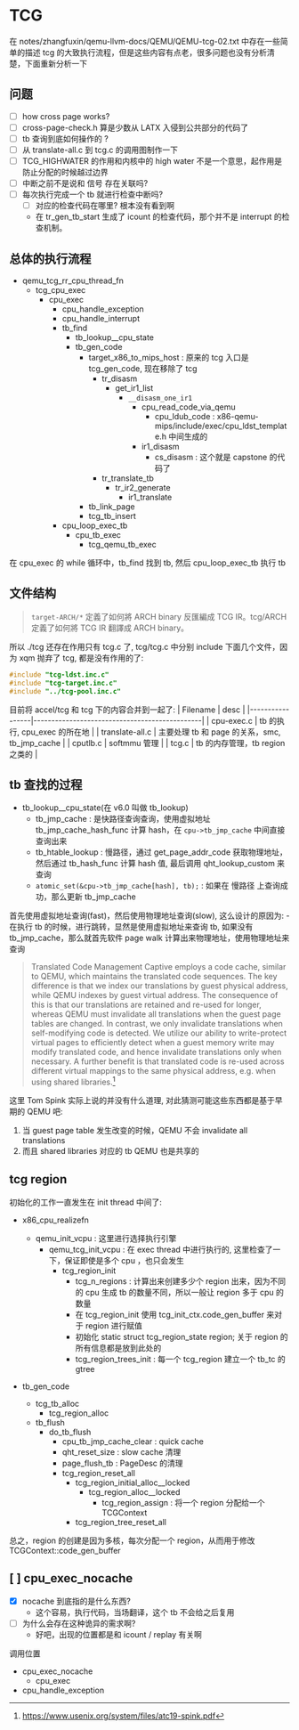 # TCG
在 notes/zhangfuxin/qemu-llvm-docs/QEMU/QEMU-tcg-02.txt 中存在一些简单的描述 tcg 
的大致执行流程，但是这些内容有点老，很多问题也没有分析清楚，下面重新分析一下

## 问题
- [ ] how cross page works?
- [ ] cross-page-check.h 算是少数从 LATX 入侵到公共部分的代码了
- [ ] tb 查询到底如何操作的 ?
- [ ] 从 translate-all.c 到 tcg.c 的调用图制作一下
- [ ] TCG_HIGHWATER 的作用和内核中的 high water 不是一个意思，起作用是防止分配的时候越过边界
- [ ] 中断之前不是说和 信号 存在关联吗?
- [ ] 每次执行完成一个 tb 就进行检查中断吗?
    - [ ] 对应的检查代码在哪里? 根本没有看到啊
    - 在 tr_gen_tb_start 生成了 icount 的检查代码，那个并不是 interrupt 的检查机制。

## 总体的执行流程

- qemu_tcg_rr_cpu_thread_fn
  - tcg_cpu_exec
    - cpu_exec
      - cpu_handle_exception
      - cpu_handle_interrupt
      - tb_find
        - tb_lookup__cpu_state
        - tb_gen_code
          - target_x86_to_mips_host : 原来的 tcg 入口是 tcg_gen_code, 现在移除了 tcg
            - tr_disasm
              - get_ir1_list
                - `__disasm_one_ir1`
                  - cpu_read_code_via_qemu
                    - cpu_ldub_code : x86-qemu-mips/include/exec/cpu_ldst_template.h 中间生成的
                  - ir1_disasm
                    - cs_disasm : 这个就是 capstone 的代码了
            - tr_translate_tb
              - tr_ir2_generate
                - ir1_translate
          - tb_link_page
          - tcg_tb_insert
      - cpu_loop_exec_tb
        - cpu_tb_exec
          - tcg_qemu_tb_exec

在 cpu_exec 的 while 循环中，tb_find 找到 tb, 然后 cpu_loop_exec_tb 执行 tb

## 文件结构
> `target-ARCH/*` 定義了如何將 ARCH binary 反匯編成 TCG IR。tcg/ARCH 定義了如何將 TCG IR 翻譯成 ARCH binary。

所以 ./tcg 还存在作用只有 tcg.c 了, 
tcg/tcg.c 中分别 include 下面几个文件，因为 xqm 抛弃了 tcg, 都是没有作用的了:
```c
#include "tcg-ldst.inc.c"
#include "tcg-target.inc.c"
#include "../tcg-pool.inc.c"
```

目前将 accel/tcg 和 tcg 下的内容合并到一起了:
| Filename        | desc                                          |
|-----------------|-----------------------------------------------|
| cpu-exec.c      | tb 的执行, cpu_exec 的所在地                  |
| translate-all.c | 主要处理 tb 和 page 的关系，smc, tb_jmp_cache |
| cputlb.c        | softmmu 管理                                  |
| tcg.c           | tb 的内存管理，tb region 之类的               |

## tb 查找的过程
- tb_lookup__cpu_state(在 v6.0 叫做 tb_lookup)
  - tb_jmp_cache : 是快路径查询查询，使用虚拟地址 tb_jmp_cache_hash_func 计算 hash，在 `cpu->tb_jmp_cache` 中间直接查询出来
  - tb_htable_lookup : 慢路径，通过 get_page_addr_code 获取物理地址，然后通过 tb_hash_func 计算 hash 值, 最后调用 qht_lookup_custom 来查询
  - `atomic_set(&cpu->tb_jmp_cache[hash], tb);` : 如果在 慢路径 上查询成功，那么更新 tb_jmp_cache

首先使用虚拟地址查询(fast)，然后使用物理地址查询(slow), 这么设计的原因为:
    - 在执行 tb 的时候，进行跳转，显然是使用虚拟地址来查询 tb, 如果没有 tb_jmp_cache，那么就首先软件 page walk 计算出来物理地址，使用物理地址来查询

> Translated Code Management Captive employs a code cache, similar to QEMU, which maintains the translated code sequences. The key difference is that we index our translations by guest physical address, while QEMU indexes by guest virtual address. The consequence of this is that our translations are retained and re-used for longer, whereas QEMU must invalidate all translations when the guest page tables are changed. In contrast, we only invalidate translations when self-modifying code is detected. We utilize our ability to write-protect virtual pages to efficiently detect when a guest memory write may modify translated code, and hence invalidate translations only when necessary. A further benefit is that translated code is re-used across different virtual mappings to the same physical address, e.g. when using shared libraries.[^3]

这里 Tom Spink 实际上说的并没有什么道理, 对此猜测可能这些东西都是基于早期的 QEMU 吧:
1. 当 guest page table 发生改变的时候，QEMU 不会 invalidate all translations
2. 而且 shared libraries 对应的 tb QEMU 也是共享的

## tcg region
初始化的工作一直发生在 init thread 中间了:

- x86_cpu_realizefn
  - qemu_init_vcpu : 这里进行选择执行引擎
    - qemu_tcg_init_vcpu : 在 exec thread 中进行执行的, 这里检查了一下，保证即使是多个 cpu ，也只会发生
      - tcg_region_init 
          - tcg_n_regions : 计算出来创建多少个 region 出来，因为不同的 cpu 生成 tb 的数量不同，所以一般让 region 多于 cpu 的数量
          - 在 tcg_region_init 使用 tcg_init_ctx.code_gen_buffer 来对于 region 进行赋值
          - 初始化 static struct tcg_region_state region; 关于 region 的所有信息都是放到此处的
          - tcg_region_trees_init : 每一个 tcg_region 建立一个 tb_tc 的 gtree

- tb_gen_code
    - tcg_tb_alloc
      - tcg_region_alloc
    - tb_flush
      - do_tb_flush
        - cpu_tb_jmp_cache_clear : quick cache
        - qht_reset_size : slow cache 清理
        - page_flush_tb : PageDesc 的清理
        - tcg_region_reset_all
            - tcg_region_initial_alloc__locked
              - tcg_region_alloc__locked
                - tcg_region_assign : 将一个 region 分配给一个 TCGContext
            - tcg_region_tree_reset_all

总之，region 的创建是因为多核，每次分配一个 region，从而用于修改 TCGContext::code_gen_buffer

## [ ] cpu_exec_nocache
- [x] nocache 到底指的是什么东西?
    - 这个容易，执行代码，当场翻译，这个 tb 不会给之后复用
- [ ] 为什么会存在这种诡异的需求啊?
    - 好吧，出现的位置都是和 icount / replay 有关啊

调用位置
- cpu_exec_nocache
  - cpu_exec
- cpu_handle_exception

[^1]: https://wiki.qemu.org/Documentation/TCG/frontend-ops
[^2]: https://github.com/S2E/libtcg
[^3]: https://www.usenix.org/system/files/atc19-spink.pdf
